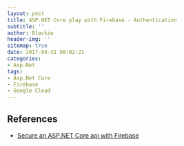 ```yaml
---
layout: post
title: ASP.NET Core play with Firebase - Authentication
subtitle: ''
author: Blackie
header-img: ''
sitemap: true
date: 2017-04-31 08:02:21
categories:
- Asp.Net
tags: 
- Asp.Net Core
- Firebase
- Google Cloud
---
```


<!-- More -->

## References ##

- [Secure an ASP.NET Core api with Firebase](https://blog.markvincze.com/secure-an-asp-net-core-api-with-firebase/)